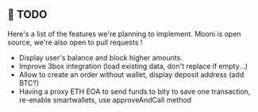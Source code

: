 ## 💭 TODO

Here's a list of the features we're planning to implement. Mooni is open source, we're also open to pull requests !

* Display user's balance and block higher amounts.
* Improve 3box integration (load existing data, don't replace if empty...)
* Allow to create an order without wallet, display deposit address (add BTC?)
* Having a proxy ETH EOA to send funds to bity to save one transaction, re-enable smartwallets, use approveAndCall method
